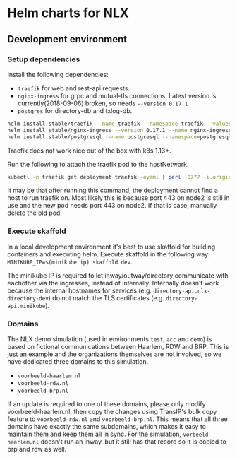 # Helm charts for NLX

## Development environment

### Setup dependencies

Install the following dependencies:

- `traefik` for web and rest-api requests.
- `nginx-ingress` for grpc and mutual-tls connections. Latest version is currently(2018-09-06) broken, so needs `--version 0.17.1`
- `postgres` for directory-db and txlog-db.

```bash
helm install stable/traefik --name traefik --namespace traefik --values helm/traefik-values.yaml
helm install stable/nginx-ingress --version 0.17.1 --name nginx-ingress --namespace=nginx-ingress --values helm/nginx-ingress-values.yaml
helm install stable/postgresql --name postgresql --namespace=postgresql --values helm/postgresql-values.yaml
```

Traefik does not work nice out of the box with k8s 1.13+.

Run the following to attach the traefik pod to the hostNetwork.

```bash
kubectl -n traefik get deployment traefik -oyaml | perl -0777 -i.original -pe 's/      volumes:/      hostNetwork: true\n      volumes:/igs' | kubectl -n traefik apply -f -
```

It may be that after running this command, the deployment cannot find a host to run traefik on. Most likely this is because port 443 on node2 is still in use and the new pod needs port 443 on node2.
If that is case, manually delete the old pod.

### Execute skaffold

In a local development environment it's best to use skaffold for building containers and executing helm.
Execute skaffold in the following way: `MINIKUBE_IP=$(minikube ip) skaffold dev`.

The minikube IP is required to let inway/outway/directory communicate with eachother via the ingresses, instead of internally.
Internally doesn't work because the internal hostnames for services (e.g. `directory-api.nlx-directory-dev`) do not match the TLS certificates (e.g. `directory-api.minikube`).

### Domains

The NLX demo simulation (used in environments `test`, `acc` and `demo`) is based on fictional communications between Haarlem, RDW and BRP. This is just an example and the organizations themselves are not involved, so we have dedicated three domains to this simulation.

- `voorbeeld-haarlem.nl`
- `voorbeeld-rdw.nl`
- `voorbeeld-brp.nl`

If an update is required to one of these domains, please only modify voorbeeld-haarlem.nl, then copy the changes using TransIP's bulk copy feature to `voorbeeld-rdw.nl` and `voorbeeld-brp.nl`. This means that all three domains have exactly the same subdomains, which makes it easy to maintain them and keep them all in sync. For the simulation, `vorbeeld-haarlem.nl` doesn't run an inway, but it still has that record so it is copied to brp and rdw as well.
